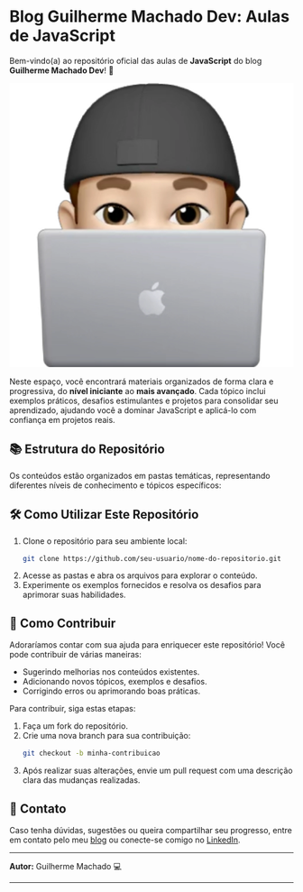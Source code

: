 
# Blog Guilherme Machado Dev: Aulas de JavaScript

Bem-vindo(a) ao repositório oficial das aulas de **JavaScript** do blog **Guilherme Machado Dev**! 🚀

 ![Icon Blog](icon-guilhermemachadodev.webp)

Neste espaço, você encontrará materiais organizados de forma clara e progressiva, do **nível iniciante** ao **mais avançado**. Cada tópico inclui exemplos práticos, desafios estimulantes e projetos para consolidar seu aprendizado, ajudando você a dominar JavaScript e aplicá-lo com confiança em projetos reais.

## 📚 Estrutura do Repositório

Os conteúdos estão organizados em pastas temáticas, representando diferentes níveis de conhecimento e tópicos específicos:


## 🛠️ Como Utilizar Este Repositório

1. Clone o repositório para seu ambiente local:
   ```bash
   git clone https://github.com/seu-usuario/nome-do-repositorio.git
   ```
2. Acesse as pastas e abra os arquivos para explorar o conteúdo.
3. Experimente os exemplos fornecidos e resolva os desafios para aprimorar suas habilidades.

## 🌟 Como Contribuir

Adoraríamos contar com sua ajuda para enriquecer este repositório! Você pode contribuir de várias maneiras:
- Sugerindo melhorias nos conteúdos existentes.
- Adicionando novos tópicos, exemplos e desafios.
- Corrigindo erros ou aprimorando boas práticas.

Para contribuir, siga estas etapas:
1. Faça um fork do repositório.
2. Crie uma nova branch para sua contribuição:
   ```bash
   git checkout -b minha-contribuicao
   ```
3. Após realizar suas alterações, envie um pull request com uma descrição clara das mudanças realizadas.

## 📩 Contato

Caso tenha dúvidas, sugestões ou queira compartilhar seu progresso, entre em contato pelo meu [blog](https://guilhermemachadodev.com/) ou conecte-se comigo no [LinkedIn](www.linkedin.com/in/guilherme-machado-b26327248).

---

**Autor:** Guilherme Machado 💻

---


